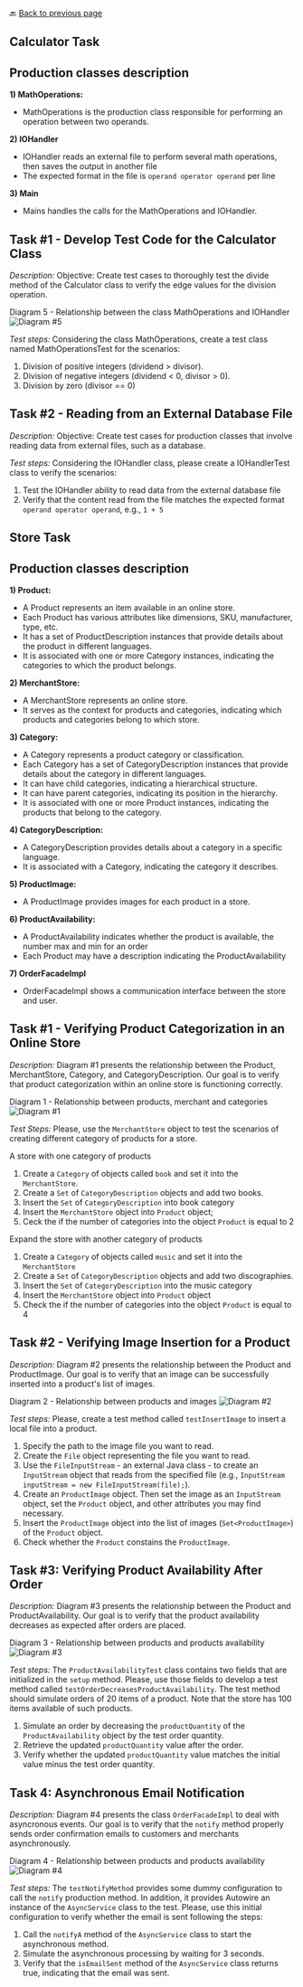 🔙 <a href="README.md">Back to previous page</a> 


<p align="center">
 <h2>Calculator Task</h2>
</p>

## Production classes description

**1) MathOperations:**
* MathOperations is the production class responsible for performing an operation between two operands.

**2) IOHandler**
* IOHandler reads an external file to perform several math operations, then saves the output in another file
* The expected format in the file is `operand operator operand` per line

**3) Main**
* Mains handles the calls for the MathOperations and IOHandler.


## Task #1 - Develop Test Code for the Calculator Class

*Description:*
Objective: Create test cases to thoroughly test the divide method of the Calculator class to verify the edge values for the division operation.

Diagram 5 - Relationship between the class MathOperations and IOHandler ![Diagram #5](Calculator-AllTasks.png)

*Test steps:* Considering the class MathOperations, create a test class named MathOperationsTest for the scenarios:

1. Division of positive integers (dividend > divisor).
2. Division of negative integers (dividend < 0, divisor > 0).
3. Division by zero (divisor == 0)

## Task #2 - Reading from an External Database File

*Description:*
Objective:  Create test cases for production classes that involve reading data from external files, such as a database.

*Test steps:* Considering the IOHandler class, please create a IOHandlerTest class to verify the scenarios:
1. Test the IOHandler ability to read data from the external database file
3. Verify that the content read from the file matches the expected format `operand operator operand`, e.g., `1 + 5`


<p align="center">
 <h2>Store Task</h2>
</p>

## Production classes description

**1) Product:**
- A Product represents an item available in an online store. 
- Each Product has various attributes like dimensions, SKU, manufacturer, type, etc. 
- It has a set of ProductDescription instances that provide details about the product in different languages. 
- It is associated with one or more Category instances, indicating the categories to which the product belongs. 

**2) MerchantStore:**
- A MerchantStore represents an online store. 
- It serves as the context for products and categories, indicating which products and categories belong to which store.

**3) Category:**
- A Category represents a product category or classification.
- Each Category has a set of CategoryDescription instances that provide details about the category in different languages.
- It can have child categories, indicating a hierarchical structure.
- It can have parent categories, indicating its position in the hierarchy.
- It is associated with one or more Product instances, indicating the products that belong to the category.

**4) CategoryDescription:**
- A CategoryDescription provides details about a category in a specific language.
- It is associated with a Category, indicating the category it describes.

**5) ProductImage:**
- A ProductImage provides images for each product in a store.

**6) ProductAvailability:**
- A ProductAvailability indicates whether the product is available, the number max and min for an order
- Each Product may have a description indicating the ProductAvailability

**7) OrderFacadeImpl**
- OrderFacadeImpl shows a communication interface between the store and user.

## Task #1 - Verifying Product Categorization in an Online Store

*Description:* 
Diagram #1 presents the relationship between the Product, MerchantStore, Category, and CategoryDescription.
Our goal is to verify that product categorization within an online store is functioning correctly.

Diagram 1 - Relationship between products, merchant and categories ![Diagram #1](Store-Task1.png)

*Test Steps:*
Please, use the `MerchantStore` object to test the scenarios of creating different category of products for a store. 

A store with one category of products
 1. Create a `Category` of objects called `book` and set it into the `MerchantStore`.
 2. Create a `Set` of `CategoryDescription` objects and add two books.
 3. Insert the `Set` of `CategoryDescription` into book category
 4. Insert the `MerchantStore` object into `Product` object;
 5. Ceck the if the number of categories into the object `Product` is equal to 2
 
Expand the store with another category of products
  1. Create a `Category` of objects called `music` and set it into the `MerchantStore`
  2. Create a `Set` of `CategoryDescription` objects and add two discographies.
  3. Insert the `Set` of `CategoryDescription` into the music category
  4. Insert the `MerchantStore` object into `Product` object
  5. Check the if the number of categories into the object `Product` is equal to 4
   
## Task #2 - Verifying Image Insertion for a Product

*Description:*
Diagram #2 presents the relationship between the Product and ProductImage.
Our goal is to verify that an image can be successfully inserted into a product's list of images.

Diagram 2 - Relationship between products and images ![Diagram #2](Store-Task2.png)

*Test steps:*
Please, create a test method called `testInsertImage` to insert a local file into a product.
1. Specify the path to the image file you want to read.  
2. Create the `File` object representing the file you want to read.
3. Use the `FileInputStream` - an external Java class - to create an `InputStream` object that reads from the specified file (e.g., `InputStream inputStream = new FileInputStream(file);`).
4. Create an `ProductImage` object. Then set the image as an `InputStream` object, set the `Product` object, and other attributes you may find necessary.
5. Insert the `ProductImage` object into the list of images (`Set<ProductImage>`) of the `Product` object.
6. Check whether the `Product` constains the `ProductImage`.  


## Task #3: Verifying Product Availability After Order

*Description:*
Diagram #3 presents the relationship between the Product and ProductAvailability.
Our goal is to verify that the product availability decreases as expected after orders are placed.

Diagram 3 - Relationship between products and products availability ![Diagram #3](Store-Task3.png)

*Test steps:*
The `ProductAvailabilityTest` class contains two fields that are initialized in the `setup` method. 
Please, use those fields to develop a test method called `testOrderDecreasesProductAvailability`. The test method should simulate orders of 20 items of a product. 
Note that the store has 100 items available of such products.
1. Simulate an order by decreasing the `productQuantity` of the `ProductAvailability` object by the test order quantity.
2. Retrieve the updated `productQuantity` value after the order.
3. Verify whether the updated `productQuantity` value matches the initial value minus the test order quantity.

## Task 4: Asynchronous Email Notification

*Description:*
Diagram #4 presents the class `OrderFacadeImpl` to deal with asyncronous events.
Our goal is to verify that the `notify` method properly sends order confirmation emails to customers and merchants asynchronously.

Diagram 4 - Relationship between products and products availability ![Diagram #4](Store-Task4.png)

*Test steps:*
The `testNotifyMethod` provides some dummy configuration to call the `notify` production method. 
In addition, it provides Autowire an instance of the `AsyncService` class to the test.
Please, use this initial configuration to verify whether the email is sent following the steps:
1. Call the `notifyA` method of the `AsyncService` class to start the asynchronous method.
2. Simulate the asynchronous processing by waiting for 3 seconds.
3. Verify that the `isEmailSent` method of the `AsyncService` class returns true, indicating that the email was sent.




